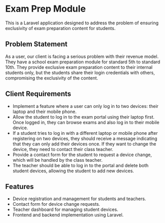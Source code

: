 # Exam Prep Module

This is a Laravel application designed to address the problem of ensuring exclusivity of exam preparation content for students.

## Problem Statement

As a user, our client is facing a serious problem with their revenue model. They have a school exam preparation module for standard 5th to standard 10th. They provide exclusive exam preparation content to their internal students only, but the students share their login credentials with others, compromising the exclusivity of the content.

## Client Requirements

- Implement a feature where a user can only log in to two devices: their laptop and their mobile phone.
- Allow the student to log in to the exam portal using their laptop first. Once logged in, they can browse exams and also log in to their mobile device.
- If a student tries to log in with a different laptop or mobile phone after registering on two devices, they should receive a message indicating that they can only add their devices once. If they want to change the device, they need to contact their class teacher.
- Provide a contact form for the student to request a device change, which will be handled by the class teacher.
- The teacher should be able to log in to the portal and delete both student devices, allowing the student to add new devices.

## Features

- Device registration and management for students and teachers.
- Contact form for device change requests.
- Teacher dashboard for managing student devices.
- Frontend and backend implementation using Laravel.
